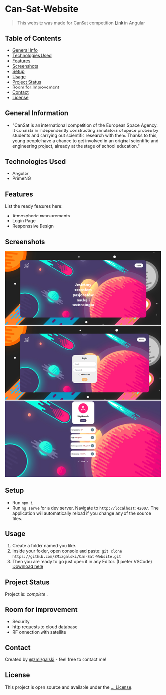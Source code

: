 # Can-Sat-Website
>  This website was made for CanSat competition [Link](https://esero.kopernik.org.pl/konkurs-cansat/) in Angular

## Table of Contents
* [General Info](#general-information)
* [Technologies Used](#technologies-used)
* [Features](#features)
* [Screenshots](#screenshots)
* [Setup](#setup)
* [Usage](#usage)
* [Project Status](#project-status)
* [Room for Improvement](#room-for-improvement)
* [Contact](#contact)
* [License](#license)

## General Information
- "CanSat is an international competition of the European Space Agency. It consists in independently constructing simulators of space probes by students and carrying out scientific research with them. Thanks to this, young people have a chance to get involved in an original scientific and engineering project, already at the stage of school education."

## Technologies Used
- Angular
- PrimeNG

## Features
List the ready features here:
- Atmospheric measurements
- Login Page
- Responssive Design

## Screenshots
![img](https://github.com/ZMizgalski/Can-Sat-Website/blob/master/imgs/1.png)
![img](https://github.com/ZMizgalski/Can-Sat-Website/blob/master/imgs/2.png)
![img](https://github.com/ZMizgalski/Can-Sat-Website/blob/master/imgs/3.png)

## Setup
- Run `npm i`
- Run `ng serve` for a dev server. Navigate to `http://localhost:4200/`. The application will automatically reload if you change any of the source files.

## Usage
1. Create a folder named you like.
2. Inside your folder, open console and paste: `git clone https://github.com/ZMizgalski/Can-Sat-Website.git`
5. Then you are ready to go just open it in any Editor. (I prefer VSCode) [Download here](https://code.visualstudio.com/)

## Project Status
Project is:  _complete_ .

## Room for Improvement
- Security
- http requests to cloud database
- RF onnection with satellite

## Contact
Created by [@zmizgalski](https://zmizgalski.github.io/) - feel free to contact me!

## License
This project is open source and available under the [... License](https://github.com/ZMizgalski/Can-Sat-Website/blob/master/LICENSE).

